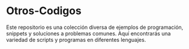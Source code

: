 # Otros-Codigos
Este repositorio es una colección diversa de ejemplos de programación, snippets y soluciones a problemas comunes. Aquí encontrarás una variedad de scripts y programas en diferentes lenguajes.
